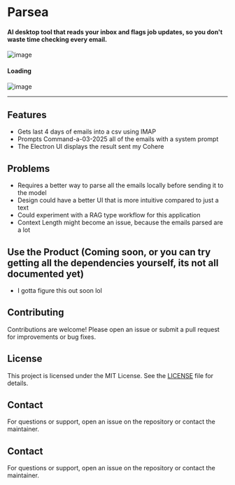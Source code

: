 # Parsea

#### AI desktop tool that reads your inbox and flags job updates, so you don't waste time checking every email.

![image](https://github.com/user-attachments/assets/44fd168b-edee-401d-9b0d-bb5ee5c5e7f9)
#### Loading
![image](https://github.com/user-attachments/assets/ea4bc9d0-a923-410f-b89c-941dad79b195)

---

## Features
- Gets last 4 days of emails into a csv using IMAP
- Prompts Command-a-03-2025 all of the emails with a system prompt
- The Electron UI displays the result sent my Cohere

## Problems
- Requires a better way to parse all the emails locally before sending it to the model
- Design could have a better UI that is more intuitive compared to just a text
- Could experiment with a RAG type workflow for this application
- Context Length might become an issue, because the emails parsed are a lot

## Use the Product (Coming soon, or you can try getting all the dependencies yourself, its not all documented yet)
- I gotta figure this out soon lol 

## Contributing
Contributions are welcome! Please open an issue or submit a pull request for improvements or bug fixes.

## License
This project is licensed under the MIT License. See the [LICENSE](LICENSE) file for details.

## Contact
For questions or support, open an issue on the repository or contact the maintainer.

## Contact
For questions or support, open an issue on the repository or contact the maintainer.
